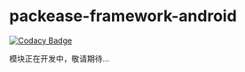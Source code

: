 # packease-framework-android

[![Codacy Badge](https://api.codacy.com/project/badge/Grade/ed4763455ec6401494c30e96f543d83a)](https://www.codacy.com/app/jerome.chan369/packease-framework-android?utm_source=github.com&amp;utm_medium=referral&amp;utm_content=packease/packease-framework-android&amp;utm_campaign=Badge_Grade)

模块正在开发中，敬请期待...